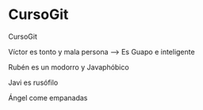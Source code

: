 # CursoGit
CursoGit

Víctor es tonto y mala persona --> Es Guapo e inteligente

Rubén es un modorro y Javaphóbico

Javi es rusófilo

Ángel come empanadas
